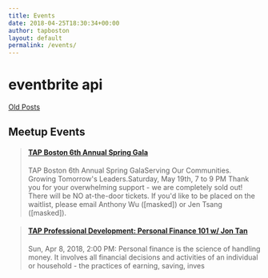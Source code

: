 ```yaml
---
title: Events
date: 2018-04-25T18:30:34+00:00
author: tapboston
layout: default
permalink: /events/
---
```


<h1>eventbrite api</h1>

<a href="/pages/old-posts">Old Posts</a>

<h2>Meetup Events</h2>
<blockquote class="embedly-card">
  <h4>
    <a href="https://www.meetup.com/Taiwanese-American-Professionals-Boston/events/249929016/">TAP Boston 6th Annual Spring Gala</a>
  </h4>
  <p>
    TAP Boston 6th Annual Spring GalaServing Our Communities. Growing Tomorrow's Leaders.Saturday, May 19th, 7 to 9 PM Thank you for your overwhelming support - we are completely sold out! There will be NO at-the-door tickets. If you'd like to be placed on the waitlist, please email Anthony Wu ([masked]) or Jen Tsang ([masked]).
  </p>
</blockquote>
<script async src="//cdn.embedly.com/widgets/platform.js" charset="UTF-8"></script>

<blockquote class="embedly-card">
  <h4>
    <a href="https://www.meetup.com/Taiwanese-American-Professionals-Boston/events/249328286/">TAP Professional Development: Personal Finance 101 w/ Jon Tan</a>
  </h4>
  <p>
    Sun, Apr 8, 2018, 2:00 PM: Personal finance is the science of handling money. It involves all financial decisions and activities of an individual or household - the practices of earning, saving, inves
  </p>
</blockquote>
<script async src="//cdn.embedly.com/widgets/platform.js" charset="UTF-8"></script>